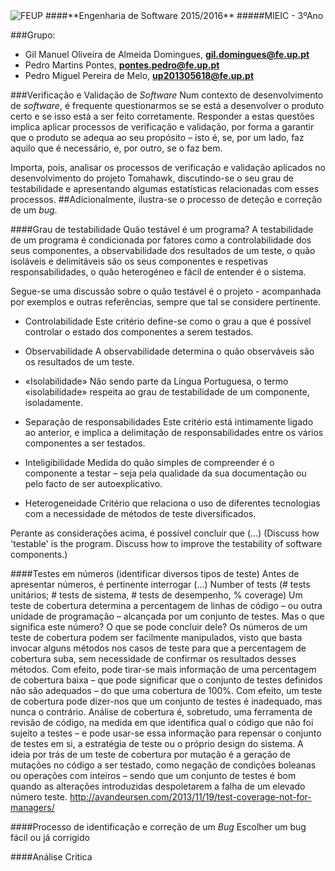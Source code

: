 <img src="https://encrypted-tbn2.gstatic.com/images?q=tbn:ANd9GcQ5v37xur40kL994HczH-li9mzyHP47jhvORpy-vNoHzatPjm11gSvwLVU" alt="FEUP">
####**Engenharia de Software 2015/2016**
#####MIEIC - 3ºAno

###Grupo:
- Gil Manuel Oliveira de Almeida Domingues, **gil.domingues@fe.up.pt**
- Pedro Martins Pontes, **pontes.pedro@fe.up.pt**
- Pedro Miguel Pereira de Melo, **up201305618@fe.up.pt**

###Verificação e Validação de *Software*
Num contexto de desenvolvimento de *software*, é frequente questionarmos se se está a desenvolver o produto certo e se isso está a ser feito corretamente. Responder a estas questões implica aplicar processos de verificação e validação, por forma a garantir que o produto se adequa ao seu propósito – isto é, se, por um lado, faz aquilo que é necessário, e, por outro, se o faz bem.

Importa, pois, analisar os processos de verificação e validação aplicados no desenvolvimento do projeto Tomahawk, discutindo-se o seu grau de testabilidade e apresentando algumas estatísticas relacionadas com esses processos. ##Adicionalmente, ilustra-se o processo de deteção e correção de um *bug*.


####Grau de testabilidade
Quão testável é um programa? A testabilidade de um programa é condicionada por fatores como a controlabilidade dos seus componentes, a observabilidade dos resultados de um teste, o quão isoláveis e delimitáveis são os seus componentes e respetivas responsabilidades, o quão heterogéneo e fácil de entender é o sistema.

Segue-se uma discussão sobre o quão testável é o projeto - acompanhada por exemplos e outras referências, sempre que tal se considere pertinente.

- Controlabilidade
Este critério define-se como o grau a que é possível controlar o estado dos componentes a serem testados. 


- Observabilidade
A observabilidade determina o quão observáveis são os resultados de um teste. 


- «Isolabilidade»
Não sendo parte da Língua Portuguesa, o termo «isolabilidade» respeita ao grau de testabilidade de um componente, isoladamente.


- Separação de responsabilidades
Este critério está intimamente ligado ao anterior, e implica a delimitação de responsabilidades entre os vários componentes a ser testados.


- Inteligibilidade
Medida do quão simples de compreender é o componente a testar – seja pela qualidade da sua documentação ou pelo facto de ser autoexplicativo.


- Heterogeneidade
Critério que relaciona o uso de diferentes tecnologias com a necessidade de métodos de teste diversificados.



Perante as considerações acima, é possível concluir que (…)
(Discuss how 'testable' is the program. Discuss how to improve the testability of software components.)

####Testes em números
(identificar diversos tipos de teste)
Antes de apresentar números, é pertinente interrogar (…)
Number of tests (# tests unitários; # tests de sistema, # tests de desempenho, % coverage)
Um teste de cobertura determina a percentagem de linhas de código – ou outra unidade de programação – alcançada por um conjunto de testes. Mas o que significa este número? O que se pode concluir dele?
Os números de um teste de cobertura podem ser facilmente manipulados, visto que basta invocar alguns métodos nos casos de teste para que a percentagem de cobertura suba, sem necessidade de confirmar os resultados desses métodos.
Com efeito, pode tirar-se mais informação de uma percentagem de cobertura baixa – que  pode significar que o conjunto de testes definidos não são adequados – do que uma cobertura de 100%. Com efeito, um teste de cobertura pode dizer-nos que um conjunto de testes é inadequado, mas nunca o contrário.
Análise de cobertura é, sobretudo, uma ferramenta de revisão de código, na medida em que identifica qual o código que não foi sujeito a testes – e pode usar-se essa informação para repensar o conjunto de testes em si, a estratégia de teste ou o próprio design do sistema.
A ideia por trás de um teste de cobertura por mutação é a geração de mutações no código a ser testado, como negação de condições boleanas ou operações com inteiros – sendo que um conjunto de testes é bom quando as alterações introduzidas despoletarem a falha de um elevado número teste.
http://avandeursen.com/2013/11/19/test-coverage-not-for-managers/

####Processo de identificação e correção de um *Bug*
Escolher um bug fácil ou já corrigido

####Análise Crítica
